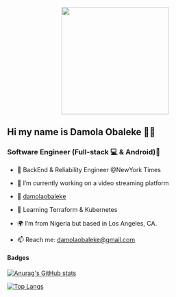<div id="header" align="center">
  <img src="https://thumbs.gfycat.com/EvilNextDevilfish-small.gif" width="250"/>
</div>

## Hi my name is Damola Obaleke 👋🏾


### Software Engineer (Full-stack 💻 & Android)📱

- 💼 BackEnd & Reliability Engineer @NewYork Times

- 👾 I’m currently working on a video streaming platform
- 🧠 <a href="https://damolaobaleke.softroniiks.com">damolaobaleke<a/>
- 🌱 Learning Terraform & Kubernetes
- 🌍 I’m from Nigeria but based in Los Angeles, CA.
- 📫 Reach me: damolaobaleke@gmail.com

#### Badges 
[![Anurag's GitHub stats](https://github-readme-stats.vercel.app/api?username=damolaobaleke&count_private=true&theme=midnight-purple)](https://github.com/anuraghazra/github-readme-stats)


[![Top Langs](https://github-readme-stats.vercel.app/api/top-langs/?username=damolaobaleke&theme=darcula)](https://github.com/anuraghazra/github-readme-stats)
